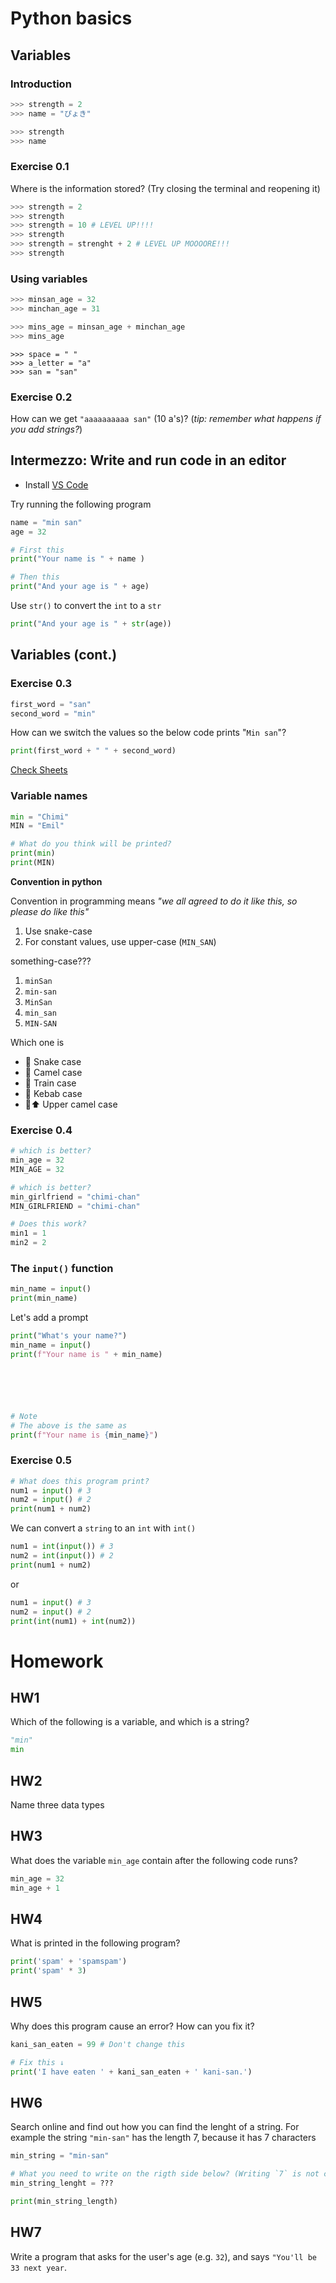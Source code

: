 #  Python basics

## Variables

### Introduction
```python
>>> strength = 2
>>> name = "ぴょき"

>>> strength
>>> name
```

### Exercise 0.1 
Where is the information stored? (Try closing the terminal and reopening it)

```python
>>> strength = 2
>>> strength
>>> strength = 10 # LEVEL UP!!!!
>>> strength
>>> strength = strenght + 2 # LEVEL UP MOOOORE!!!
>>> strength
```

### Using variables
```python
>>> minsan_age = 32
>>> minchan_age = 31

>>> mins_age = minsan_age + minchan_age
>>> mins_age
```

```
>>> space = " "
>>> a_letter = "a"
>>> san = "san"
```

### Exercise 0.2

How can we get `"aaaaaaaaaa san"` (10 a's)? (*tip: remember what happens if you add 
strings?*)


## Intermezzo: Write and run code in an editor

- Install [VS Code](https://code.visualstudio.com/download)

Try running the following program

```python
name = "min san"
age = 32

# First this
print("Your name is " + name )

# Then this
print("And your age is " + age)
```

Use `str()` to convert the `int` to a `str`

```python
print("And your age is " + str(age))
```

## Variables (cont.)
### Exercise 0.3

```python
first_word = "san"
second_word = "min"
```

How can we switch the values so the below code prints "`Min san`"?

```python
print(first_word + " " + second_word)
```

[Check Sheets](https://docs.google.com/spreadsheets/)

### Variable names

```python
min = "Chimi"
MIN = "Emil"

# What do you think will be printed?
print(min)
print(MIN)
```

**Convention in python**

Convention in programming means *"we all agreed to do it like this, so please do like this"*
1. Use snake-case 
2. For constant values, use upper-case (`MIN_SAN`)

something-case???

1. `minSan` 
2. `min-san`
3. `MinSan` 
4. `min_san`
5. `MIN-SAN`

Which one is
- 🐍 Snake case 
- 🐫 Camel case 
- 🚆 Train case
- 🍢 Kebab case 
- 🐫⬆️ Upper camel case
### Exercise 0.4

```python
# which is better?
min_age = 32
MIN_AGE = 32

# which is better?
min_girlfriend = "chimi-chan"
MIN_GIRLFRIEND = "chimi-chan"
```
```python
# Does this work?
min1 = 1
min2 = 2 
```


### The `input()` function

```python
min_name = input()
print(min_name)
```

Let's add a prompt

```python
print("What's your name?") 
min_name = input()
print(f"Your name is " + min_name) 






# Note
# The above is the same as
print(f"Your name is {min_name}") 
```

### Exercise 0.5
```python
# What does this program print?
num1 = input() # 3
num2 = input() # 2
print(num1 + num2)
```

We can convert a `string` to an `int` with `int()`

```python
num1 = int(input()) # 3
num2 = int(input()) # 2
print(num1 + num2)
```

or

```python
num1 = input() # 3
num2 = input() # 2
print(int(num1) + int(num2))
```

# Homework

## HW1

Which of the following is a variable, and which is a string?

```python
"min"
min
```

## HW2

Name three data types

## HW3

What does the variable `min_age` contain after the following code runs?

```python
min_age = 32
min_age + 1
```

## HW4

What is printed in the following program?

```python
print('spam' + 'spamspam')
print('spam' * 3)
```

## HW5

Why does this program cause an error? How can you fix it?

```python
kani_san_eaten = 99 # Don't change this

# Fix this ↓
print('I have eaten ' + kani_san_eaten + ' kani-san.')
```

## HW6

Search online and find out how you can find the lenght of a string.
For example the string `"min-san"` has the length 7, because it has 7 characters

```python
min_string = "min-san"

# What you need to write on the rigth side below? (Writing `7` is not correct!)
min_string_lenght = ???

print(min_string_length)
```

## HW7

Write a program that asks for the user's age (e.g. `32`), and says `"You'll be 33 next year`.


